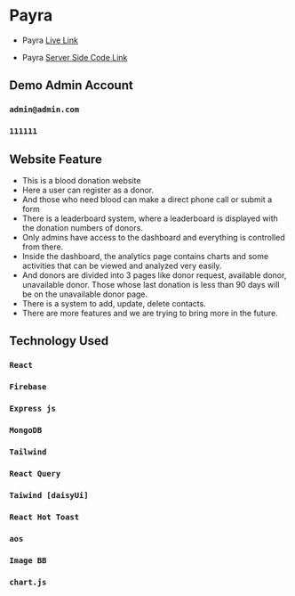 # Payra

* Payra [Live Link](https://my-payra-9d36e.web.app/)

* Payra [Server Side Code Link](https://github.com/iamshakil19/my-payra-server)


## Demo Admin Account
### `admin@admin.com`
### `111111`

## Website Feature

* This is a blood donation website
* Here a user can register as a donor.
* And those who need blood can make a direct phone call or submit a form
* There is a leaderboard system, where a leaderboard is displayed with the donation numbers of donors.
* Only admins have access to the dashboard and everything is controlled from there.
* Inside the dashboard, the analytics page contains charts and some activities that can be viewed and analyzed very easily.
* And donors are divided into 3 pages like donor request, available donor, unavailable donor.  Those whose last donation is less than 90 days will be on the unavailable donor page.
* There is a system to add, update, delete contacts.
* There are more features and we are trying to bring more in the future.

## Technology Used

### `React`
### `Firebase`
### `Express js`
### `MongoDB`
### `Tailwind`
### `React Query`
### `Taiwind [daisyUi]`
### `React Hot Toast`
### `aos`
### `Image BB`
### `chart.js`